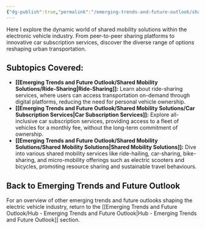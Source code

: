 ```yaml
---
{"dg-publish":true,"permalink":"/emerging-trends-and-future-outlook/shared-mobility-solutions/shared-mobility-solutions/"}
---
```


Here I explore the dynamic world of shared mobility solutions within the electronic vehicle industry. From peer-to-peer sharing platforms to innovative car subscription services, discover the diverse range of options reshaping urban transportation.

## Subtopics Covered: 

- **[[Emerging Trends and Future Outlook/Shared Mobility Solutions/Ride-Sharing\|Ride-Sharing]]:**
	Learn about ride-sharing services, where users can access transportation on-demand through digital platforms, reducing the need for personal vehicle ownership.
- **[[Emerging Trends and Future Outlook/Shared Mobility Solutions/Car Subscription Services\|Car Subscription Services]]:**
	Explore all-inclusive car subscription services, providing access to a fleet of vehicles for a monthly fee, without the long-term commitment of ownership.
- **[[Emerging Trends and Future Outlook/Shared Mobility Solutions/Shared Mobility Solutions\|Shared Mobility Solutions]]:**
	Dive into various shared mobility services like ride-hailing, car-sharing, bike-sharing, and micro-mobility offerings such as electric scooters and bicycles, promoting resource sharing and sustainable travel behaviours.

## Back to Emerging Trends and Future Outlook

For an overview of other emerging trends and future outlooks shaping the electric vehicle industry, return to the [[Emerging Trends and Future Outlook/Hub - Emerging Trends and Future Outlook\|Hub - Emerging Trends and Future Outlook]] section. 

